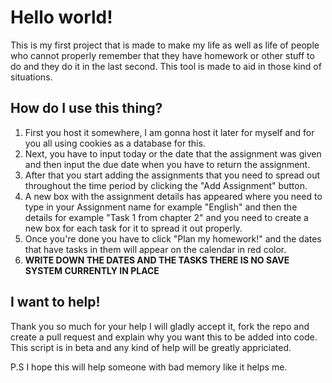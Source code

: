 # Hello world!
This is my first project that is made to make my life as well as life of people who cannot properly remember that they have homework or other stuff to do and they do it in the last second.
This tool is made to aid in those kind of situations.

## How do I use this thing?
1. First you host it somewhere, I am gonna host it later for myself and for you all using cookies as a database for this.
2. Next, you have to input today or the date that the assignment was given and then input the due date when you have to return the assignment.
3. After that you start adding the assignments that you need to spread out throughout the time period by clicking the "Add Assignment" button.
4. A new box with the assignment details has appeared where you need to type in your Assignment name for example "English" and then the details for example "Task 1 from chapter 2" and you need to create a new box for each task for it to spread it out properly.
5. Once you're done you have to click "Plan my homework!" and the dates that have tasks in them will appear on the calendar in red color. 
6. **WRITE DOWN THE DATES AND THE TASKS THERE IS NO SAVE SYSTEM CURRENTLY IN PLACE**

## I want to help!
Thank you so much for your help I will gladly accept it, fork the repo and create a pull request and explain why you want this to be added into code.
This script is in beta and any kind of help will be greatly appriciated.

P.S I hope this will help someone with bad memory like it helps me.
